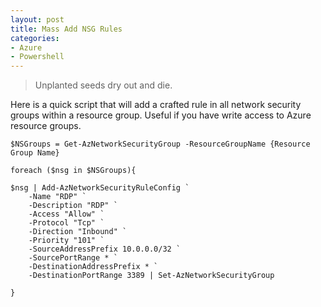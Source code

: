 ```yaml
---
layout: post
title: Mass Add NSG Rules
categories:
- Azure
- Powershell
---
```

>Unplanted seeds dry out and die.


Here is a quick script that will add a crafted rule in all network security groups within a resource group. Useful if you have write access to Azure resource groups.

```
$NSGroups = Get-AzNetworkSecurityGroup -ResourceGroupName {Resource Group Name}

foreach ($nsg in $NSGroups){

$nsg | Add-AzNetworkSecurityRuleConfig `
    -Name "RDP" `
    -Description "RDP" `
    -Access "Allow" `
    -Protocol "Tcp" `
    -Direction "Inbound" `
    -Priority "101" `
    -SourceAddressPrefix 10.0.0.0/32 `
    -SourcePortRange * `
    -DestinationAddressPrefix * `
    -DestinationPortRange 3389 | Set-AzNetworkSecurityGroup

}
```
